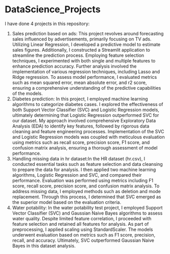 # DataScience_Projects
I have done 4 projects in this repository:
1. Sales prediction based on ads: This project revolves around forecasting sales influenced by advertisements, primarily focusing on TV ads. Utilizing Linear Regression, I developed a predictive model to estimate sales figures. Additionally, I constructed a Streamlit application to streamline the prediction process. Employing feature selection techniques, I experimented with both single and multiple features to enhance prediction accuracy. Further analysis involved the implementation of various regression techniques, including Lasso and Ridge regression. To assess model performance, I evaluated metrics such as mean squared error, mean absolute error, and r2 score, ensuring a comprehensive understanding of the predictive capabilities of the models.
2. Diabetes prediction: In this project, I employed machine learning algorithms to categorize diabetes cases. I explored the effectiveness of both Support Vector Classifier (SVC) and Logistic Regression models, ultimately determining that Logistic Regression outperformed SVC for our dataset. My approach involved comprehensive Exploratory Data Analysis (EDA) to identify key features, followed by rigorous data cleaning and feature engineering processes. Implementation of the SVC and Logistic Regression models was coupled with meticulous evaluation using metrics such as recall score, precision score, F1 score, and confusion matrix analysis, ensuring a thorough assessment of model performance.
3. Handling missing data in hr dataset:In the HR dataset (hr.csv), I conducted essential tasks such as feature selection and data cleansing to prepare the data for analysis. I then applied two machine learning algorithms, Logistic Regression and SVC, and compared their performance. Evaluation was performed using metrics including F1 score, recall score, precision score, and confusion matrix analysis. To address missing data, I employed methods such as deletion and mode replacement. Through this process, I determined that SVC emerged as the superior model based on the evaluation criteria.
4. Water potability: In the water potability test project, I employed Support Vector Classifier (SVC) and Gaussian Naive Bayes algorithms to assess water quality. Despite limited feature correlation, I proceeded with feature selection and retained all features for analysis. As part of preprocessing, I applied scaling using StandardScaler. The models underwent evaluation based on metrics such as F1 score, precision, recall, and accuracy. Ultimately, SVC outperformed Gaussian Naive Bayes in this dataset analysis.
   
